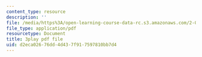 ```yaml
---
content_type: resource
description: ''
file: /media/https%3A/open-learning-course-data-rc.s3.amazonaws.com/2-003sc-engineering-dynamics-fall-2011/d2eca02676dd4d437f917597810bb7d4_YZ9y4zcfCPs.pdf
file_type: application/pdf
resourcetype: Document
title: 3play pdf file
uid: d2eca026-76dd-4d43-7f91-7597810bb7d4
---
```


